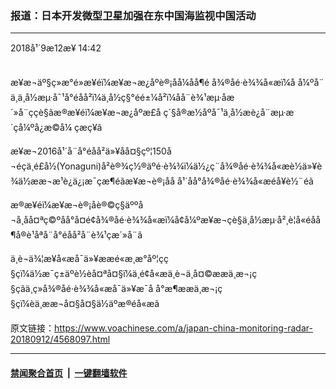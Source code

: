 ### 报道：日本开发微型卫星加强在东中国海监视中国活动 
------------------------

<div class="published">
 <span class="date" title="ä¸­å½æ¶é´">
  <time datetime="2018-09-12T14:42:37+08:00">
   2018å¹´9æ12æ¥ 14:42
  </time>
 </span>
</div>
<br/>
<div class="wsw">
 <p>
  æ¥æ¬äº§ç»æ°é»æ¥éï¼æ¥æ¬æ¿åºè®¡åå¼åå¶é å¾®åé·è¾¾å«æï¼å å¼ºå¨ä¸ä¸­å½æµ·å¯¹å°éåå²ï¼ä¸­å½ç§°éé±¼å²ï¼åå¨è¾¹æµ·åæ´»å¨ççè§ãæ®æ¥éï¼æ¥æ¬æ¿åºæ­£å ç´§å®æ½åºå¯¹ä¸­å½æè¿å¨æµ·æ´çå¼ºå¿æ©å¼ çæç¥ã
 </p>
 <p>
  æ¥æ¬2016å¹´å¨å°éåå²ä»¥åå¤§çº¦150å¬éçä¸é£å½(Yonaguni)å²è®¾ç½®äºé·è¾¾ï¼ä½¿ç¨å¾®åé·è¾¾å«æè½ä»¥è¾ä½ææ¬æ¹è¿ä¿¡æ¯çæ¶éãæ¥æ¬è®¡åå å¹´åå°å¾®åé·è¾¾å«æéå¥è½¨éã
 </p>
 <p>
  æ®æ¥éï¼æ¥æ¬è®¡åè®©ç§äººå¬å¸åå¤ªç©ºåå°å¤é¢å¾®åé·è¾¾å«æï¼å¢å¼ºæ¥æ¬çè§ä¸­å½æµ·å²¸è­¦å«éåå¶å®è¹åªå¨å°éåå²å¨è¾¹çæ´»å¨ã
 </p>
 <p>
  ä¸è¬ä¾¦æ¥å«æå¯ä»¥ææé«æ¸æ°åº¦çç§çï¼ä½æ¯ç±äºè½èå¤ªå¤§ï¼ä¸é¢å«æä¸è¬ä¸å¤©ææä¸æ¬¡ç§çãä¸ç»å¾®åé·è¾¾å«æå¯ä»¥æ¯å å°æ¶ææä¸æ¬¡ç§çï¼èä¸ææ¬å¤§å¤§ä½äºæ®éå«æã
 </p>
</div>

原文链接：https://www.voachinese.com/a/japan-china-monitoring-radar-20180912/4568097.html


------------------------
#### [禁闻聚合首页](https://github.com/gfw-breaker/banned-news/blob/master/README.md) &nbsp;|&nbsp;  [一键翻墙软件](https://github.com/gfw-breaker/nogfw/blob/master/README.md)